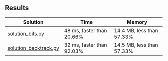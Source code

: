 ## Results
Solution | Time | Memory
---------|------|-------
[solution_bits.py](solution_bits.py) | 48 ms, faster than 20.66% | 14.4 MB, less than 57.33%
[solution_backtrack.py](solution_backtrack.py) | 32 ms, faster than 92.03% | 14.5 MB, less than 57.33%